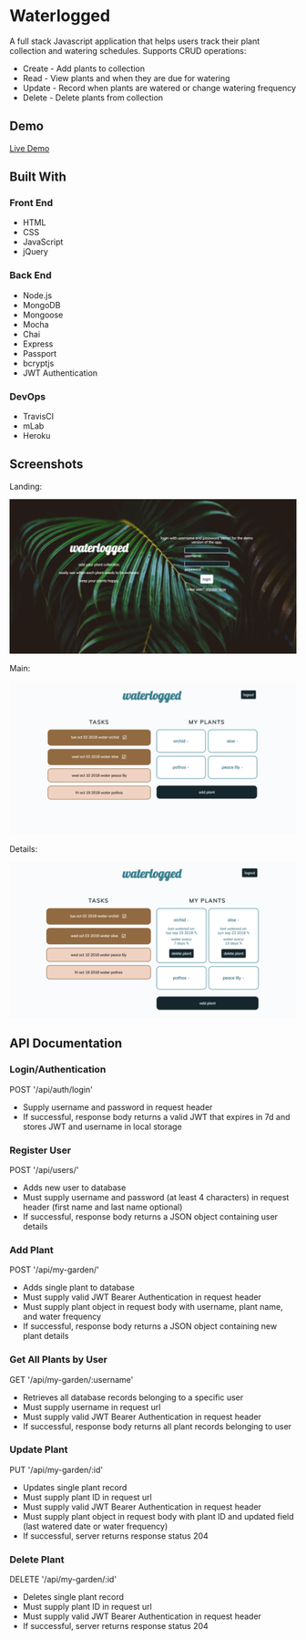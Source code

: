# Waterlogged
A full stack Javascript application that helps users track their plant collection and watering schedules. Supports CRUD operations:
* Create - Add plants to collection
* Read - View plants and when they are due for watering
* Update - Record when plants are watered or change watering frequency
* Delete - Delete plants from collection

## Demo
[Live Demo](https://sheltered-plateau-93284.herokuapp.com/)

## Built With
### Front End
* HTML
* CSS
* JavaScript
* jQuery

### Back End
* Node.js
* MongoDB
* Mongoose
* Mocha
* Chai
* Express
* Passport
* bcryptjs
* JWT Authentication

### DevOps
* TravisCI
* mLab
* Heroku

## Screenshots
Landing:

![landing](screenshots/landing.png)

Main:

![main](screenshots/main.png)

Details:

![details](screenshots/details.png)

## API Documentation
### Login/Authentication
POST '/api/auth/login'
* Supply username and password in request header
* If successful, response body returns a valid JWT that expires in 7d and stores JWT and username in local storage

### Register User
POST '/api/users/'
* Adds new user to database
* Must supply username and password (at least 4 characters) in request header (first name and last name optional)
* If successful, response body returns a JSON object containing user details

### Add Plant
POST '/api/my-garden/'
* Adds single plant to database
* Must supply valid JWT Bearer Authentication in request header
* Must supply plant object in request body with username, plant name, and water frequency
* If successful, response body returns a JSON object containing new plant details

### Get All Plants by User
GET '/api/my-garden/:username'
* Retrieves all database records belonging to a specific user 
* Must supply username in request url
* Must supply valid JWT Bearer Authentication in request header
* If successful, response body returns all plant records belonging to user

### Update Plant
PUT '/api/my-garden/:id'
* Updates single plant record
* Must supply plant ID in request url
* Must supply valid JWT Bearer Authentication in request header
* Must supply plant object in request body with plant ID and updated field (last watered date or water frequency)
* If successful, server returns response status 204

### Delete Plant
DELETE '/api/my-garden/:id'
* Deletes single plant record
* Must supply plant ID in request url
* Must supply valid JWT Bearer Authentication in request header
* If successful, server returns response status 204
